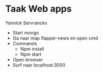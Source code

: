 # Taak Web apps

Yannick Servranckx

- Start mongo
- Ga naar map flapper-news en open cmd
- Commands
  * Npm install
  * Npm start
- Open browser
- Surf naar localhost:3000


